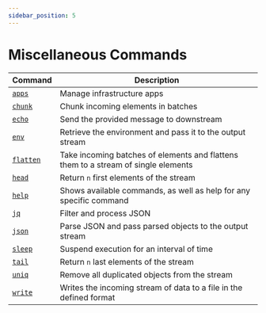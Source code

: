 ```yaml
---
sidebar_position: 5
---
```


# Miscellaneous Commands

| Command                   | Description                                                                        |
| ------------------------- | ---------------------------------------------------------------------------------- |
| [`apps`](./apps/index.md) | Manage infrastructure apps                                                         |
| [`chunk`](./chunk.md)     | Chunk incoming elements in batches                                                 |
| [`echo`](./echo.md)       | Send the provided message to downstream                                            |
| [`env`](./env.md)         | Retrieve the environment and pass it to the output stream                          |
| [`flatten`](./flatten.md) | Take incoming batches of elements and flattens them to a stream of single elements |
| [`head`](./head.md)       | Return `n` first elements of the stream                                            |
| [`help`](./help.md)       | Shows available commands, as well as help for any specific command                 |
| [`jq`](./jq.md)           | Filter and process JSON                                                            |
| [`json`](./json.md)       | Parse JSON and pass parsed objects to the output stream                            |
| [`sleep`](./sleep.md)     | Suspend execution for an interval of time                                          |
| [`tail`](./tail.md)       | Return `n` last elements of the stream                                             |
| [`uniq`](./uniq.md)       | Remove all duplicated objects from the stream                                      |
| [`write`](./write.md)     | Writes the incoming stream of data to a file in the defined format                 |
